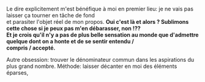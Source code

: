 Le dire explicitement m'est bénéfique à moi en premier lieu: je ne vais pas laisser ça tourner en tâche de fond  
et parasiter l'objet réel de mon propos. **Oui c'est là et alors ? Sublimons cette chose si je peux pas m'en débarasser, non !??  
Et je crois qu'il n'y a pas de plus belle sensation au monde que d'admettre quelque dont on a honte et de se sentir entendu /  
compris / accepté.**

Autre obsession: trouver le dénominateur commun dans les aspirations du plus grand nombre. Méthode: laisser décanter en moi des éléments éparses,

